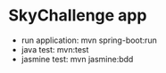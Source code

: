 # SkyChallenge app

- run application: mvn spring-boot:run
- java test: mvn:test
- jasmine test: mvn jasmine:bdd